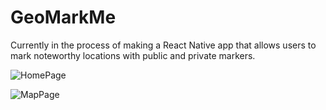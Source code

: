 # GeoMarkMe
Currently in the process of making a React Native app that allows users to mark noteworthy locations with public and private markers.


![HomePage](https://github.com/MelanieKent/GeoMarkMe-ReactNative-App/assets/114884399/f3b02e15-6baa-48c9-a7f8-fdd79ba33083)


![MapPage](https://github.com/MelanieKent/GeoMarkMe-ReactNative-App/assets/114884399/dda02687-88cb-4a7f-bbf5-2cbb324a7a0b)
